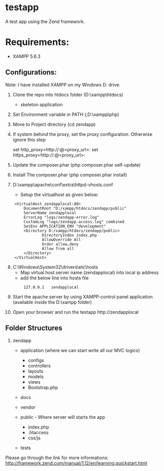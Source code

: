 # testapp
A test app using the Zend framework.

# Requirements:
* XAMPP 5.6.3


## Configurations:
Note: I have installed XAMPP on my Windows D: drive.

1.  Clone the repo into htdocs folder (D:\xampp\htdocs)	
	- skeleton application 
	
2. Set Environment variable in PATH (;D:\xampp\php)

3. Move to Project directory (cd zendapp)

4. If system behind the proxy, set the proxy configuration. Otherwise ignore this step
   
    set http_proxy=http://<username>:<password>@<proxy_url>:<proxy-port>
    set https_proxy=http://<username>:<password>@<proxy_url>:<proxy-port>

5. Update the composer.phar (php composer.phar self-update)

6. Install The composer.phar  (php composer.phar install)

7.  D:\xampp\apache\conf\extra\httpd-vhosts.conf
	- Setup the virtualhost as given below:
````
	<VirtualHost zendapplocal:80>
		DocumentRoot "D:/xampp/htdocs/zendapp/public"
		ServerName zendapplocal
		ErrorLog "logs/zendapp-error.log"
		CustomLog "logs/zendapp-access.log" combined
		SetEnv APPLICATION_ENV "development"
		<Directory D:/xampp/htdocs/zendapp/public>
				DirectoryIndex index.php
				AllowOverride All
				Order allow,deny
				Allow from all
		</Directory>
	</VirtualHost>
````
8.  C:\Windows\System32\drivers\etc\hosts
	- Map virtual host server name (zendapplocal) into local ip address
	- add the below line into hosts file
````
		127.0.0.1	zendapplocal
````
9.  Start the apache server by using XAMPP-control panel application (available inside the D:\xampp folder)

10.  Open your browser and run the testapp http://zendapplocal


## Folder Structures
1.  zendapp
	- application (where we can start write all our MVC logics)
		- configs
		- controllers
		- layouts
		- models
		- views
		- Bootstrap.php
	- docs
	- vendor
	- public - Where server will starts the app
		- index.php
		- .htaccess
		- css/js
 
	- tests

Please go through the link for more informations: http://framework.zend.com/manual/1.12/en/learning.quickstart.html